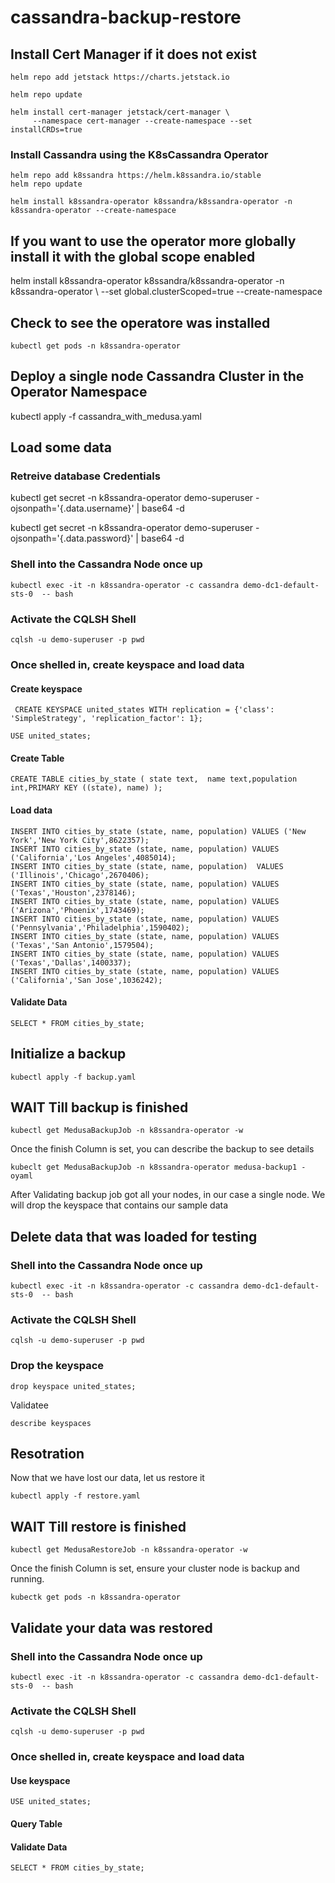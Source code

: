 # cassandra-backup-restore

## Install Cert Manager if it does not exist
```
helm repo add jetstack https://charts.jetstack.io

helm repo update
```

```
helm install cert-manager jetstack/cert-manager \
     --namespace cert-manager --create-namespace --set installCRDs=true
```

### Install Cassandra using the K8sCassandra Operator 
```
helm repo add k8ssandra https://helm.k8ssandra.io/stable
helm repo update
```
```
helm install k8ssandra-operator k8ssandra/k8ssandra-operator -n k8ssandra-operator --create-namespace
```
## If you want to use the operator more globally install it with the global scope enabled

helm install k8ssandra-operator k8ssandra/k8ssandra-operator -n k8ssandra-operator \ 
     --set global.clusterScoped=true --create-namespace

## Check to see the operatore was installed 
```
kubectl get pods -n k8ssandra-operator
```

## Deploy a single node Cassandra Cluster in the Operator Namespace

kubectl apply -f cassandra_with_medusa.yaml


## Load some data 


### Retreive database Credentials 

kubectl get secret -n k8ssandra-operator demo-superuser -ojsonpath='{.data.username}' | base64 -d

kubectl get secret -n k8ssandra-operator demo-superuser -ojsonpath='{.data.password}' | base64 -d

### Shell into the Cassandra Node once up

```
kubectl exec -it -n k8ssandra-operator -c cassandra demo-dc1-default-sts-0  -- bash
```


### Activate the CQLSH Shell

```
cqlsh -u demo-superuser -p pwd
```

### Once shelled in, create keyspace and load data

#### Create keyspace
```
 CREATE KEYSPACE united_states WITH replication = {'class': 'SimpleStrategy', 'replication_factor': 1};
   
USE united_states;
```
#### Create Table
```
CREATE TABLE cities_by_state ( state text,  name text,population int,PRIMARY KEY ((state), name) );
```

#### Load data 
```
INSERT INTO cities_by_state (state, name, population) VALUES ('New York','New York City',8622357);
INSERT INTO cities_by_state (state, name, population) VALUES ('California','Los Angeles',4085014);
INSERT INTO cities_by_state (state, name, population)  VALUES ('Illinois','Chicago',2670406);
INSERT INTO cities_by_state (state, name, population) VALUES ('Texas','Houston',2378146);
INSERT INTO cities_by_state (state, name, population) VALUES ('Arizona','Phoenix',1743469);
INSERT INTO cities_by_state (state, name, population) VALUES ('Pennsylvania','Philadelphia',1590402);
INSERT INTO cities_by_state (state, name, population) VALUES ('Texas','San Antonio',1579504);
INSERT INTO cities_by_state (state, name, population) VALUES ('Texas','Dallas',1400337);
INSERT INTO cities_by_state (state, name, population) VALUES ('California','San Jose',1036242);
```
#### Validate Data
```
SELECT * FROM cities_by_state;
```


## Initialize a backup 

```
kubectl apply -f backup.yaml

```

## WAIT Till backup is finished 

```
kubectl get MedusaBackupJob -n k8ssandra-operator -w
```

Once the finish Column is set, you can describe the backup to see details 

```
kubeclt get MedusaBackupJob -n k8ssandra-operator medusa-backup1 -oyaml
```


After Validating backup job got all your nodes, in our case a single node. We will drop the keyspace that contains our sample data

## Delete data that was loaded for testing 

### Shell into the Cassandra Node once up

```
kubectl exec -it -n k8ssandra-operator -c cassandra demo-dc1-default-sts-0  -- bash
```


### Activate the CQLSH Shell

```
cqlsh -u demo-superuser -p pwd
```

### Drop the keyspace

```
drop keyspace united_states; 

```
Validatee

```
describe keyspaces

```

## Resotration 

Now that we have lost our data, let us restore it 

```
kubectl apply -f restore.yaml
```


## WAIT Till restore is finished 

```
kubectl get MedusaRestoreJob -n k8ssandra-operator -w
```

Once the finish Column is set, ensure your cluster node is backup and running.


```
kubectk get pods -n k8ssandra-operator 
```


## Validate your data was restored 



### Shell into the Cassandra Node once up

```
kubectl exec -it -n k8ssandra-operator -c cassandra demo-dc1-default-sts-0  -- bash
```


### Activate the CQLSH Shell

```
cqlsh -u demo-superuser -p pwd
```

### Once shelled in, create keyspace and load data

#### Use keyspace
```   
USE united_states;
```
#### Query Table

#### Validate Data
```
SELECT * FROM cities_by_state;
```